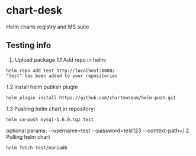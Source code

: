 # chart-desk
Helm charts registry and MS suite

## Testing info
1. Upload package
1.1 Add repo in helm:
```
helm repo add test http://localhost:8080/
"test" has been added to your repositories
```
1.2 Install helm publish plugin
```
helm plugin install https://github.com/chartmuseum/helm-push.git
```
1.3 Pushing helm chart in repository:
```
helm cm-push mysql-1.6.0.tgz test
```
optional params:
--username=test
--password=test123
--context-path=/<account>
2. Pulling helm chart
```
helm fetch test/mariadb
```

